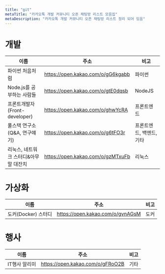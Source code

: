 ```yaml
---
title: "git"
metaTitle: "카카오톡 개발 커뮤니티 오픈 채팅방 리스트 모음집"
metaDescription: "카카오톡 개발 커뮤니티 오픈 채팅방 리스트 정리 되어 있음"
---
```


# 개발
|이름|주소|비고|
|---|---------------------|-----|
|파이썬 처음처럼|https://open.kakao.com/o/gG6kgabb|파이썬|
|Node.js를 공부하는 사람들|https://open.kakao.com/o/gtE0dqsb|NodeJS|
|프론트개발자(Front-developer)|https://open.kakao.com/o/ghwYcRA|프론트엔드|
|풀스택 연구소 (Q&A, 연구얘기)|https://open.kakao.com/o/g6tFO3r|프론트엔드, 백엔드, 기타|
|리눅스, 네트워크 스터디&아무말 대잔치|https://open.kakao.com/o/gzMTxuFb|리눅스|

# 가상화
|이름|주소|비고|
|---|---------------------|-----|
|도커(Docker) 스터디|https://open.kakao.com/o/gvnAGsM|도커|

# 행사
|이름|주소|비고|
|---|---------------------|-----|
|IT행사 알리미|https://open.kakao.com/o/gFRoO2B|기타|